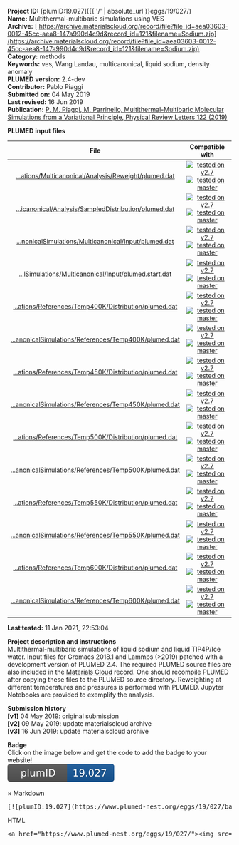 **Project ID:** [plumID:19.027]({{ '/' | absolute_url }}eggs/19/027/)  
**Name:**  Multithermal-multibaric simulations using VES  
**Archive:** [ https://archive.materialscloud.org/record/file?file_id=aea03603-0012-45cc-aea8-147a990d4c9d&record_id=121&filename=Sodium.zip](https://archive.materialscloud.org/record/file?file_id=aea03603-0012-45cc-aea8-147a990d4c9d&record_id=121&filename=Sodium.zip)  
**Category:**  methods  
**Keywords:**  ves, Wang Landau, multicanonical, liquid sodium, density anomaly  
**PLUMED version:**  2.4-dev  
**Contributor:**  Pablo Piaggi  
**Submitted on:** 04 May 2019  
**Last revised:** 16 Jun 2019  
**Publication:** [P. M. Piaggi, M. Parrinello, Multithermal-Multibaric Molecular Simulations from a Variational Principle, Physical Review Letters 122 (2019)](http://dx.doi.org/10.1103/PhysRevLett.122.050601)  
  
**PLUMED input files**  
  
| File     | Compatible with |  
|:--------:|:--------:|  
| [...ations/Multicanonical/Analysis/Reweight/plumed.dat](./data/MulticanonicalSimulations/Multicanonical/Analysis/Reweight/plumed.dat.md) |  [![tested on v2.7](https://img.shields.io/badge/v2.7-passing-green.svg)](data/MulticanonicalSimulations/Multicanonical/Analysis/Reweight/plumed.dat.plumed.stderr) [![tested on master](https://img.shields.io/badge/master-passing-green.svg)](data/MulticanonicalSimulations/Multicanonical/Analysis/Reweight/plumed.dat.plumed_master.stderr) |  
| [...icanonical/Analysis/SampledDistribution/plumed.dat](./data/MulticanonicalSimulations/Multicanonical/Analysis/SampledDistribution/plumed.dat.md) |  [![tested on v2.7](https://img.shields.io/badge/v2.7-passing-green.svg)](data/MulticanonicalSimulations/Multicanonical/Analysis/SampledDistribution/plumed.dat.plumed.stderr) [![tested on master](https://img.shields.io/badge/master-passing-green.svg)](data/MulticanonicalSimulations/Multicanonical/Analysis/SampledDistribution/plumed.dat.plumed_master.stderr) |  
| [...nonicalSimulations/Multicanonical/Input/plumed.dat](./data/MulticanonicalSimulations/Multicanonical/Input/plumed.dat.md) |  [![tested on v2.7](https://img.shields.io/badge/v2.7-passing-green.svg)](data/MulticanonicalSimulations/Multicanonical/Input/plumed.dat.plumed.stderr) [![tested on master](https://img.shields.io/badge/master-passing-green.svg)](data/MulticanonicalSimulations/Multicanonical/Input/plumed.dat.plumed_master.stderr) |  
| [...lSimulations/Multicanonical/Input/plumed.start.dat](./data/MulticanonicalSimulations/Multicanonical/Input/plumed.start.dat.md) |  [![tested on v2.7](https://img.shields.io/badge/v2.7-passing-green.svg)](data/MulticanonicalSimulations/Multicanonical/Input/plumed.start.dat.plumed.stderr) [![tested on master](https://img.shields.io/badge/master-passing-green.svg)](data/MulticanonicalSimulations/Multicanonical/Input/plumed.start.dat.plumed_master.stderr) |  
| [...ations/References/Temp400K/Distribution/plumed.dat](./data/MulticanonicalSimulations/References/Temp400K/Distribution/plumed.dat.md) |  [![tested on v2.7](https://img.shields.io/badge/v2.7-passing-green.svg)](data/MulticanonicalSimulations/References/Temp400K/Distribution/plumed.dat.plumed.stderr) [![tested on master](https://img.shields.io/badge/master-passing-green.svg)](data/MulticanonicalSimulations/References/Temp400K/Distribution/plumed.dat.plumed_master.stderr) |  
| [...anonicalSimulations/References/Temp400K/plumed.dat](./data/MulticanonicalSimulations/References/Temp400K/plumed.dat.md) |  [![tested on v2.7](https://img.shields.io/badge/v2.7-passing-green.svg)](data/MulticanonicalSimulations/References/Temp400K/plumed.dat.plumed.stderr) [![tested on master](https://img.shields.io/badge/master-passing-green.svg)](data/MulticanonicalSimulations/References/Temp400K/plumed.dat.plumed_master.stderr) |  
| [...ations/References/Temp450K/Distribution/plumed.dat](./data/MulticanonicalSimulations/References/Temp450K/Distribution/plumed.dat.md) |  [![tested on v2.7](https://img.shields.io/badge/v2.7-passing-green.svg)](data/MulticanonicalSimulations/References/Temp450K/Distribution/plumed.dat.plumed.stderr) [![tested on master](https://img.shields.io/badge/master-passing-green.svg)](data/MulticanonicalSimulations/References/Temp450K/Distribution/plumed.dat.plumed_master.stderr) |  
| [...anonicalSimulations/References/Temp450K/plumed.dat](./data/MulticanonicalSimulations/References/Temp450K/plumed.dat.md) |  [![tested on v2.7](https://img.shields.io/badge/v2.7-passing-green.svg)](data/MulticanonicalSimulations/References/Temp450K/plumed.dat.plumed.stderr) [![tested on master](https://img.shields.io/badge/master-passing-green.svg)](data/MulticanonicalSimulations/References/Temp450K/plumed.dat.plumed_master.stderr) |  
| [...ations/References/Temp500K/Distribution/plumed.dat](./data/MulticanonicalSimulations/References/Temp500K/Distribution/plumed.dat.md) |  [![tested on v2.7](https://img.shields.io/badge/v2.7-passing-green.svg)](data/MulticanonicalSimulations/References/Temp500K/Distribution/plumed.dat.plumed.stderr) [![tested on master](https://img.shields.io/badge/master-passing-green.svg)](data/MulticanonicalSimulations/References/Temp500K/Distribution/plumed.dat.plumed_master.stderr) |  
| [...anonicalSimulations/References/Temp500K/plumed.dat](./data/MulticanonicalSimulations/References/Temp500K/plumed.dat.md) |  [![tested on v2.7](https://img.shields.io/badge/v2.7-passing-green.svg)](data/MulticanonicalSimulations/References/Temp500K/plumed.dat.plumed.stderr) [![tested on master](https://img.shields.io/badge/master-passing-green.svg)](data/MulticanonicalSimulations/References/Temp500K/plumed.dat.plumed_master.stderr) |  
| [...ations/References/Temp550K/Distribution/plumed.dat](./data/MulticanonicalSimulations/References/Temp550K/Distribution/plumed.dat.md) |  [![tested on v2.7](https://img.shields.io/badge/v2.7-passing-green.svg)](data/MulticanonicalSimulations/References/Temp550K/Distribution/plumed.dat.plumed.stderr) [![tested on master](https://img.shields.io/badge/master-passing-green.svg)](data/MulticanonicalSimulations/References/Temp550K/Distribution/plumed.dat.plumed_master.stderr) |  
| [...anonicalSimulations/References/Temp550K/plumed.dat](./data/MulticanonicalSimulations/References/Temp550K/plumed.dat.md) |  [![tested on v2.7](https://img.shields.io/badge/v2.7-passing-green.svg)](data/MulticanonicalSimulations/References/Temp550K/plumed.dat.plumed.stderr) [![tested on master](https://img.shields.io/badge/master-passing-green.svg)](data/MulticanonicalSimulations/References/Temp550K/plumed.dat.plumed_master.stderr) |  
| [...ations/References/Temp600K/Distribution/plumed.dat](./data/MulticanonicalSimulations/References/Temp600K/Distribution/plumed.dat.md) |  [![tested on v2.7](https://img.shields.io/badge/v2.7-passing-green.svg)](data/MulticanonicalSimulations/References/Temp600K/Distribution/plumed.dat.plumed.stderr) [![tested on master](https://img.shields.io/badge/master-passing-green.svg)](data/MulticanonicalSimulations/References/Temp600K/Distribution/plumed.dat.plumed_master.stderr) |  
| [...anonicalSimulations/References/Temp600K/plumed.dat](./data/MulticanonicalSimulations/References/Temp600K/plumed.dat.md) |  [![tested on v2.7](https://img.shields.io/badge/v2.7-passing-green.svg)](data/MulticanonicalSimulations/References/Temp600K/plumed.dat.plumed.stderr) [![tested on master](https://img.shields.io/badge/master-passing-green.svg)](data/MulticanonicalSimulations/References/Temp600K/plumed.dat.plumed_master.stderr) |  
  
**Last tested:**  11 Jan 2021, 22:53:04
  
**Project description and instructions**  
Multithermal-multibaric simulations of liquid sodium and liquid TIP4P/Ice water. Input files for Gromacs 2018.1 and Lammps (>2019) patched with a development version of PLUMED 2.4. The required PLUMED source files are also included in the [Materials Cloud](https://archive.materialscloud.org/2019.0016/v2) record. One should recompile PLUMED after copying these files to the PLUMED source directory. Reweighting at different temperatures and pressures is performed with PLUMED. Jupyter Notebooks are provided to exemplify the analysis.

  
**Submission history**  
**[v1]** 04 May 2019: original submission  
**[v2]** 09 May 2019: update materialscloud archive  
**[v3]** 16 Jun 2019: update materialscloud archive  
  
**Badge**  
Click on the image below and get the code to add the badge to your website!  
<img src="./badge.svg" alt="plumeDnest:19.027" id="myBtn" class="badge">
<div id="myModal" class="modal">
  <div class="modal-content">
    <span class="close">&times;</span>
    Markdown<pre>[![plumID:19.027](https://www.plumed-nest.org/eggs/19/027/badge.svg)](https://www.plumed-nest.org/eggs/19/027/)</pre>
    HTML<pre>&lt;a href="https://www.plumed-nest.org/eggs/19/027/"&gt;&lt;img src="https://www.plumed-nest.org/eggs/19/027/badge.svg" alt="plumID:19.027"&gt;&lt;/a&gt;</pre>
  </div>
</div>

